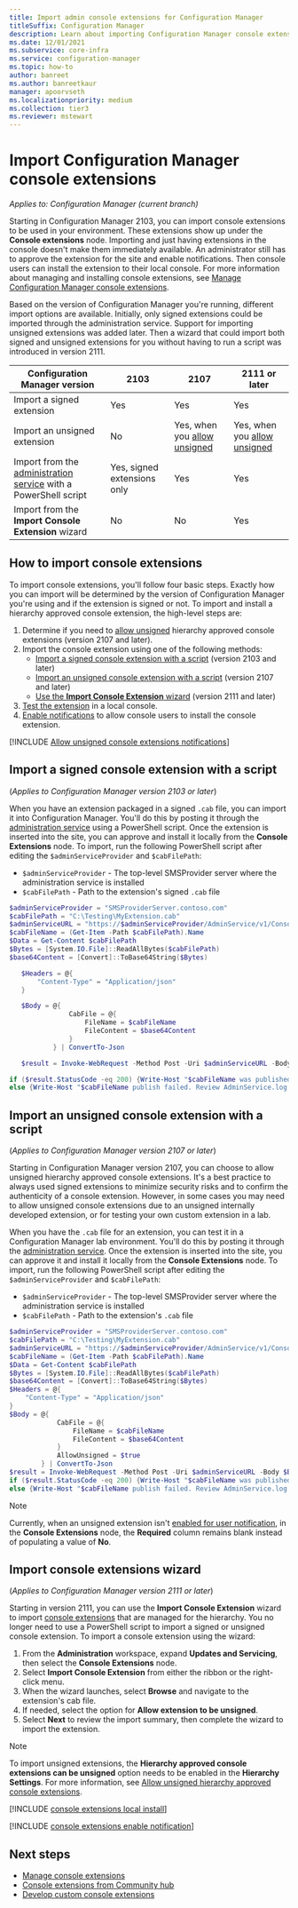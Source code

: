 ```yaml
---
title: Import admin console extensions for Configuration Manager
titleSuffix: Configuration Manager
description: Learn about importing Configuration Manager console extensions
ms.date: 12/01/2021
ms.subservice: core-infra
ms.service: configuration-manager
ms.topic: how-to
author: banreet
ms.author: banreetkaur
manager: apoorvseth
ms.localizationpriority: medium
ms.collection: tier3
ms.reviewer: mstewart
---
```


# Import Configuration Manager console extensions

*Applies to: Configuration Manager (current branch)*

Starting in Configuration Manager 2103, you can import console extensions to be used in your environment. These extensions show up under the **Console extensions** node. Importing and just having extensions in the console doesn't make them immediately available. An administrator still has to approve the extension for the site and enable notifications. Then console users can install the extension to their local console. For more information about managing and installing console extensions, see [Manage Configuration Manager console extensions](admin-console-extensions.md).

Based on the version of Configuration Manager you're running, different import options are available. Initially, only signed extensions could be imported through the administration service. Support for importing unsigned extensions was added later. Then a wizard that could import both signed and unsigned extensions for you without having to run a script was introduced in version 2111.


|Configuration Manager version| 2103| 2107 | 2111 or later|
|---|---|---|---|
|Import a signed extension| Yes | Yes | Yes |
|Import an unsigned extension| No | Yes, when you [allow unsigned](#bkmk_allow-unsigned) | Yes, when you [allow unsigned](#bkmk_allow-unsigned)|
|Import from the [administration service](../../../develop/adminservice/usage.md) with a PowerShell script| Yes, signed extensions only | Yes | Yes |
|Import from the **Import Console Extension** wizard | No | No | Yes|

## How to import console extensions

To import console extensions, you'll follow four basic steps. Exactly how you can import will be determined by the version of Configuration Manager you're using and if the extension is signed or not. To import and install a hierarchy approved console extension, the high-level steps are:

1. Determine if you need to [allow unsigned](#bkmk_allow-unsigned) hierarchy approved console extensions (version 2107 and later).
1. Import the console extension using one of the following methods:
    - [Import a signed console extension with a script](#bkmk_signed_admin) (version 2103 and later)
    - [Import an unsigned console extension with a script](#bkmk_unsigned_admin) (version 2107 and later)
    - [Use the **Import Console Extension** wizard](#bkmk_wizard) (version 2111 and later)
1. [Test the extension](#bkmk_local_install) in a local console.
1. [Enable notifications](#bkmk_enable-notifications) to allow console users to install the console extension.

[!INCLUDE [Allow unsigned console extensions notifications](includes/console-extensions-allow-unsigned.md)]

## <a name="bkmk_signed_admin"></a> Import a signed console extension with a script

(*Applies to Configuration Manager version 2103 or later*)

When you have an extension packaged in a signed `.cab` file, you can import it into Configuration Manager. You'll do this by posting it through the [administration service](../../../develop/adminservice/usage.md) using a PowerShell script. Once the extension is inserted into the site, you can approve and install it locally from the **Console Extensions** node. To import, run the following PowerShell script after editing the `$adminServiceProvider` and `$cabFilePath`:

   - `$adminServiceProvider` - The top-level SMSProvider server where the administration service is installed
   - `$cabFilePath` - Path to the extension's signed `.cab` file

 ```powershell
$adminServiceProvider = "SMSProviderServer.contoso.com"
$cabFilePath = "C:\Testing\MyExtension.cab"
$adminServiceURL = "https://$adminServiceProvider/AdminService/v1/ConsoleExtensionMetadata/AdminService.UploadExtension"
$cabFileName = (Get-Item -Path $cabFilePath).Name
$Data = Get-Content $cabFilePath
$Bytes = [System.IO.File]::ReadAllBytes($cabFilePath)
$base64Content = [Convert]::ToBase64String($Bytes)

    $Headers = @{
        "Content-Type" = "Application/json"
    }

    $Body = @{
                CabFile = @{
                    FileName = $cabFileName
                    FileContent = $base64Content
                }
            } | ConvertTo-Json

    $result = Invoke-WebRequest -Method Post -Uri $adminServiceURL -Body $Body -Headers $Headers -UseDefaultCredentials

if ($result.StatusCode -eq 200) {Write-Host "$cabFileName was published successfully."}
else {Write-Host "$cabFileName publish failed. Review AdminService.log for more information."}
```

## <a name="bkmk_unsigned_admin"></a> Import an unsigned console extension with a script
<!--9761129-->
(*Applies to Configuration Manager version 2107 or later*)

Starting in Configuration Manager version 2107, you can choose to allow unsigned hierarchy approved console extensions. It's a best practice to always used signed extensions to minimize security risks and to confirm the authenticity of a console extension. However, in some cases you may need to allow unsigned console extensions due to an unsigned internally developed extension, or for testing your own custom extension in a lab.

When you have the `.cab` file for an extension, you can test it in a Configuration Manager lab environment. You'll do this by posting it through the [administration service](../../../develop/adminservice/usage.md). Once the extension is inserted into the site, you can approve it and install it locally from the **Console Extensions** node. To import, run the following PowerShell script after editing the `$adminServiceProvider` and `$cabFilePath`:

   - `$adminServiceProvider` - The top-level SMSProvider server where the administration service is installed
   - `$cabFilePath` - Path to the extension's  `.cab` file

```powershell
$adminServiceProvider = "SMSProviderServer.contoso.com"
$cabFilePath = "C:\Testing\MyExtension.cab"
$adminServiceURL = "https://$adminServiceProvider/AdminService/v1/ConsoleExtensionMetadata/AdminService.UploadExtension"
$cabFileName = (Get-Item -Path $cabFilePath).Name
$Data = Get-Content $cabFilePath
$Bytes = [System.IO.File]::ReadAllBytes($cabFilePath)
$base64Content = [Convert]::ToBase64String($Bytes)
$Headers = @{
    "Content-Type" = "Application/json"
}
$Body = @{
            CabFile = @{
                FileName = $cabFileName
                FileContent = $base64Content
            }
            AllowUnsigned = $true
        } | ConvertTo-Json
$result = Invoke-WebRequest -Method Post -Uri $adminServiceURL -Body $Body -Headers $Headers -UseDefaultCredentials
if ($result.StatusCode -eq 200) {Write-Host "$cabFileName was published successfully."}
else {Write-Host "$cabFileName publish failed. Review AdminService.log for more information."}
```

> [!NOTE]
> Currently, when an unsigned extension isn't [enabled for user notification](#bkmk_enable-notifications), in the **Console Extensions** node, the **Required** column remains blank instead of populating a value of **No**. <!--10349053, 10401804 -->

## <a name="bkmk_wizard"></a> Import console extensions wizard
<!--9741121, 9761129-->
(*Applies to Configuration Manager version 2111 or later*)

Starting in version 2111, you can use the **Import Console Extension** wizard to import [console extensions](admin-console-extensions.md) that are managed for the hierarchy. You no longer need to use a PowerShell script to import a signed or unsigned console extension. To import a console extension using the wizard:

1. From the **Administration** workspace, expand **Updates and Servicing**, then select the **Console Extensions** node.
1. Select **Import Console Extension** from either the ribbon or the right-click menu.
1. When the wizard launches, select **Browse** and navigate to the extension's cab file.
1. If needed, select the option for **Allow extension to be unsigned**.
1. Select **Next** to review the import summary, then complete the wizard to import the extension.

> [!Note]
> To import unsigned extensions, the **Hierarchy approved console extensions can be unsigned** option needs to be enabled in the **Hierarchy Settings**. For more information, see [Allow unsigned hierarchy approved console extensions](#bkmk_allow-unsigned).


[!INCLUDE [console extensions local install](includes/console-extensions-local-install.md)]

[!INCLUDE [console extensions enable notification](includes/console-extensions-enable-notification.md)]

## Next steps

 - [Manage console extensions](admin-console-extensions.md)
 - [Console extensions from Community hub](community-hub-extensions.md)
 - [Develop custom console extensions](../../../develop/core/servers/console/console-extension-register.md)
